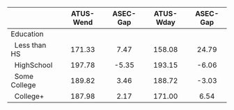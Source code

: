 
|                      |    ATUS-Wend |     ASEC-Gap |    ATUS-Wday |     ASEC-Gap |
| -------------------- | :----------: | :----------: | :----------: | :----------: |
| Education            |              |              |              |              |
| &nbsp;&nbsp;Less than HS |       171.33 |         7.47 |       158.08 |        24.79 |
| &nbsp;&nbsp;HighSchool |       197.78 |        -5.35 |       193.15 |        -6.06 |
| &nbsp;&nbsp;Some College |       189.82 |         3.46 |       188.72 |        -3.03 |
| &nbsp;&nbsp;College+ |       187.98 |         2.17 |       171.00 |         6.54 |

